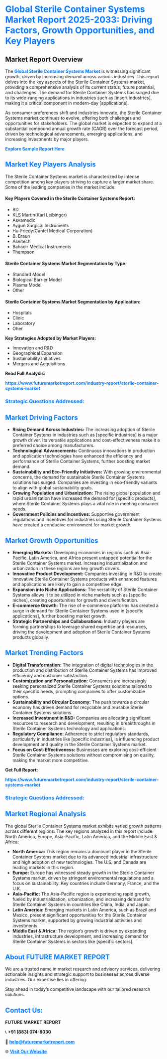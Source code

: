 <h1 style="color: #007BFF;">Global Sterile Container Systems Market Report 2025-2033: Driving Factors, Growth Opportunities, and Key Players</h1>

<section id="overview">
<h2>Market Report Overview</h2>
<p>The <a href="https://www.futuremarketreport.com/industry-report/sterile-container-systems-market" style="color: #007BFF; text-decoration: none;"><strong>Global Sterile Container Systems Market</strong></a> is witnessing significant growth, driven by increasing demand across various industries. This report delves into the key aspects of the Sterile Container Systems market, providing a comprehensive analysis of its current status, future potential, and challenges. The demand for Sterile Container Systems has surged due to its wide-ranging applications in industries such as [insert industries], making it a critical component in modern-day [applications].</p>
<p>As consumer preferences shift and industries innovate, the Sterile Container Systems market continues to evolve, offering both challenges and opportunities for stakeholders. The global market is expected to expand at a substantial compound annual growth rate (CAGR) over the forecast period, driven by technological advancements, emerging applications, and increasing investments by major players.</p>
</section>

<section id="overview">
<p><a href="https://www.futuremarketreport.com/request-sample/reportId=77734" style="color: #007BFF; text-decoration: none;"><strong>Explore Sample Report Here</strong></a></p>
</section>

<section id="key-players">
<h2 style="color: #007BFF;">Market Key Players Analysis</h2>
<p>The Sterile Container Systems market is characterized by intense competition among key players striving to capture a larger market share. Some of the leading companies in the market include:</p>
<h4>Key Players Covered in the Sterile Container Systems Report:</h4>
<ul><li>BD</li><li>KLS Martin(Karl Leibinger)</li><li>Asvamedic</li><li>Aygun Surgical Instruments</li><li>Hu-Friedy(Cantel Medical Corporation)</li><li>B. Braun</li><li>Aseltech</li><li>Bahadir Medical Instruments</li><li>Thempson</li></ul>
<h4>Sterile Container Systems Market Segmentation by Type:</h4>
<ul><li>Standard Model</li><li>Biological Barrier Model</li><li>Plasma Model</li><li>Other</li></ul>

<h4>Sterile Container Systems Market Segmentation by Application:</h4>
<ul><li>Hospitals</li><li>Clinic</li><li>Laboratory</li><li>Oher</li></ul>
<p><strong>Key Strategies Adopted by Market Players:</strong></p>
<ul>
<li>Innovation and R&D</li>
<li>Geographical Expansion</li>
<li>Sustainability Initiatives</li>
<li>Mergers and Acquisitions</li>
</ul>
</section>

<section>
<p><strong>Read Full Analysis: </strong></p><a href="https://www.futuremarketreport.com/industry-report/sterile-container-systems-market" style="color: #007BFF; text-decoration: none;"><strong>https://www.futuremarketreport.com/industry-report/sterile-container-systems-market</strong></a>
<h3 style="color: #007BFF;">Strategic Questions Addressed:</h3>
</section>

<section id="driving-factors">
<h2 style="color: #007BFF;">Market Driving Factors</h2>
<ul>
<li><strong>Rising Demand Across Industries:</strong> The increasing adoption of Sterile Container Systems in industries such as [specific industries] is a major growth driver. Its versatile applications and cost-effectiveness make it a preferred choice among manufacturers.</li>
<li><strong>Technological Advancements:</strong> Continuous innovations in production and application technologies have enhanced the efficiency and performance of Sterile Container Systems, further boosting market demand.</li>
<li><strong>Sustainability and Eco-Friendly Initiatives:</strong> With growing environmental concerns, the demand for sustainable Sterile Container Systems solutions has surged. Companies are investing in eco-friendly variants to align with global sustainability goals.</li>
<li><strong>Growing Population and Urbanization:</strong> The rising global population and rapid urbanization have increased the demand for [specific products], where Sterile Container Systems plays a vital role in meeting consumer needs.</li>
<li><strong>Government Policies and Incentives:</strong> Supportive government regulations and incentives for industries using Sterile Container Systems have created a conducive environment for market growth.</li>
</ul>
</section>

<section id="growth-opportunities">
<h2 style="color: #007BFF;">Market Growth Opportunities</h2>
<ul>
<li><strong>Emerging Markets:</strong> Developing economies in regions such as Asia-Pacific, Latin America, and Africa present untapped potential for the Sterile Container Systems market. Increasing industrialization and urbanization in these regions are key growth drivers.</li>
<li><strong>Innovative Product Development:</strong> Companies investing in R&D to create innovative Sterile Container Systems products with enhanced features and applications are likely to gain a competitive edge.</li>
<li><strong>Expansion into Niche Applications:</strong> The versatility of Sterile Container Systems allows it to be utilized in niche markets such as [specific niches], creating opportunities for growth and diversification.</li>
<li><strong>E-commerce Growth:</strong> The rise of e-commerce platforms has created a surge in demand for Sterile Container Systems used in [specific applications], further boosting market growth.</li>
<li><strong>Strategic Partnerships and Collaborations:</strong> Industry players are forming partnerships to leverage shared expertise and resources, driving the development and adoption of Sterile Container Systems products globally.</li>
</ul>
</section>

<section id="trending-factors">
<h2 style="color: #007BFF;">Market Trending Factors</h2>
<ul>
<li><strong>Digital Transformation:</strong> The integration of digital technologies in the production and distribution of Sterile Container Systems has improved efficiency and customer satisfaction.</li>
<li><strong>Customization and Personalization:</strong> Consumers are increasingly seeking personalized Sterile Container Systems solutions tailored to their specific needs, prompting companies to offer customizable options.</li>
<li><strong>Sustainability and Circular Economy:</strong> The push towards a circular economy has driven demand for recyclable and reusable Sterile Container Systems solutions.</li>
<li><strong>Increased Investment in R&D:</strong> Companies are allocating significant resources to research and development, resulting in breakthroughs in Sterile Container Systems technology and applications.</li>
<li><strong>Regulatory Compliance:</strong> Adherence to strict regulatory standards, particularly in industries like [specific industries], is influencing product development and quality in the Sterile Container Systems market.</li>
<li><strong>Focus on Cost-Effectiveness:</strong> Businesses are exploring cost-efficient Sterile Container Systems solutions without compromising on quality, making the market more competitive.</li>
</ul>
</section>

<section>
<p><strong>Get Full Report: </strong></p><a href="https://www.futuremarketreport.com/industry-report/sterile-container-systems-market" style="color: #007BFF; text-decoration: none;"><strong>https://www.futuremarketreport.com/industry-report/sterile-container-systems-market</strong></a>
<h3 style="color: #007BFF;">Strategic Questions Addressed:</h3>
</section>


<section id="regional-analysis">
<h2 style="color: #007BFF;">Market Regional Analysis</h2>
<p>The global Sterile Container Systems market exhibits varied growth patterns across different regions. The key regions analyzed in this report include North America, Europe, Asia-Pacific, Latin America, and the Middle East & Africa:</p>
<ul>
<li><strong>North America:</strong> This region remains a dominant player in the Sterile Container Systems market due to its advanced industrial infrastructure and high adoption of new technologies. The U.S. and Canada are leading markets in this region.</li>
<li><strong>Europe:</strong> Europe has witnessed steady growth in the Sterile Container Systems market, driven by stringent environmental regulations and a focus on sustainability. Key countries include Germany, France, and the U.K.</li>
<li><strong>Asia-Pacific:</strong> The Asia-Pacific region is experiencing rapid growth, fueled by industrialization, urbanization, and increasing demand for Sterile Container Systems in countries like China, India, and Japan.</li>
<li><strong>Latin America:</strong> Emerging markets in Latin America, such as Brazil and Mexico, present significant opportunities for the Sterile Container Systems market, supported by growing industrial activities and investments.</li>
<li><strong>Middle East & Africa:</strong> The region’s growth is driven by expanding industries, infrastructure development, and increasing demand for Sterile Container Systems in sectors like [specific sectors].</li>
</ul>
</section>

<footer>
<h2 style="color: #007BFF;">About FUTURE MARKET REPORT</h2>
<p>We are a trusted name in market research and advisory services, delivering actionable insights and strategic support to businesses across diverse industries. Our expertise lies in offering:</p>

<p>Stay ahead in today’s competitive landscape with our tailored research solutions.</p>

<h2 style="color: #007BFF;">Contact Us:</h2>
<p><strong>FUTURE MARKET REPORT</strong></p>
<p>📞 <strong>+91 (883) 074-8030</strong></p>
<p>📧 <strong><a href="mailto:help@futuremarketreport.com" style="color: #007BFF;">help@futuremarketreport.com</a></strong></p>
<p>🌐 <strong><a href="https://www.futuremarketreport.com/" style="color: #007BFF;">Visit Our Website</a></strong></p>
</footer>